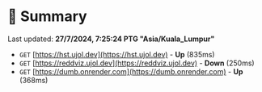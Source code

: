 # 📖 Summary
Last updated: **27/7/2024, 7:25:24 PTG "Asia/Kuala_Lumpur"**

- `GET` [https://hst.ujol.dev](https://hst.ujol.dev) - **Up** (835ms)
- `GET` [https://reddviz.ujol.dev](https://reddviz.ujol.dev) - **Down** (250ms)
- `GET` [https://dumb.onrender.com](https://dumb.onrender.com) - **Up** (368ms)
